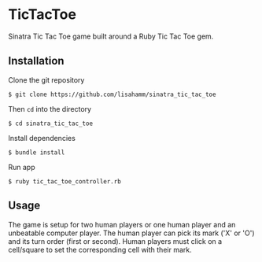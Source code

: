 # TicTacToe

Sinatra Tic Tac Toe game built around a Ruby Tic Tac Toe gem.

## Installation

Clone the git repository

    $ git clone https://github.com/lisahamm/sinatra_tic_tac_toe

Then `cd` into the directory

    $ cd sinatra_tic_tac_toe

Install dependencies

    $ bundle install

Run app

    $ ruby tic_tac_toe_controller.rb

## Usage

The game is setup for two human players or one human player and an unbeatable computer player.
The human player can pick its mark ('X' or 'O') and its turn order (first or second).
Human players must click on a cell/square to set the corresponding cell with their mark.



